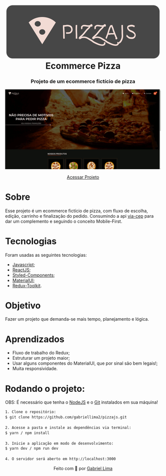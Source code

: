<h1 align="center">
    <img alt="PizzaJS logo" src="./public/logo-github.svg" />
    <br>
    Ecommerce Pizza
</h1>

<h3 align="center">Projeto de um ecommerce fictício de pizza</h3>

<div align="center" >
  <img src="./public/pizzajs.gif" alt="demonstração do projeto" width="600" >
</div>

<p align="center"><a href="https://pizzajs-react.netlify.app/">Acessar Projeto</a></p>

# Sobre

Esse projeto é um ecommerce fictício de pizza, com fluxo de escolha, edição, carrinho e finalização do pedido.
Consumindo a api [via-cep](https://viacep.com.br/) para dar um complemento e seguindo o conceito Mobile-First.

# Tecnologias

<p>Foram usadas as seguintes tecnologias:</p>

- [Javascript](https://developer.mozilla.org/pt-BR/docs/Web/JavaScript);
- [ReactJS](https://pt-br.reactjs.org/);
- [Styled-Components](https://styled-components.com/);
- [MaterialUI](https://mui.com/pt/);
- [Redux-Toolkit](https://redux-toolkit.js.org/).

# Objetivo

Fazer um projeto que demanda-se mais tempo, planejamento e lógica.

# Aprendizados

- Fluxo de trabalho do Redux;
- Estruturar um projeto maior;
- Usar alguns componentes do MaterialUI, que por sinal são bem legais!;
- Muita responsividade.

<h1>Rodando o projeto: </h1>

OBS: É necessário que tenha o [NodeJS](https://nodejs.org/en/) e o [Git](https://git-scm.com) instalados em sua máquina!

```bash
1. Clone o repositório:
$ git clone https://github.com/gabriellima2/pizzajs.git

2. Acesse a pasta e instale as dependências via terminal:
$ yarn / npm install

3. Inicie a aplicação em modo de desenvolvimento:
$ yarn dev / npm run dev

4. O servidor será aberto em http://localhost:3000
```

<p align="center">Feito com 💙 por <a href="https://www.linkedin.com/in/gabriel-lima-860612236">Gabriel Lima</a></p>
